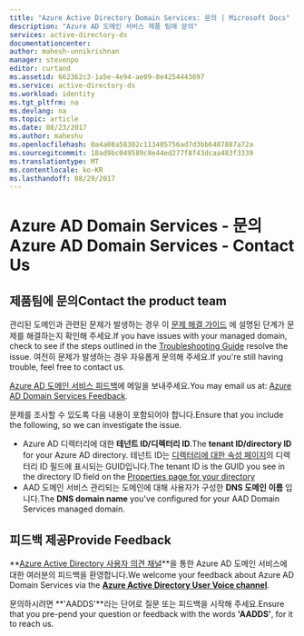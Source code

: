 ```yaml
---
title: "Azure Active Directory Domain Services: 문의 | Microsoft Docs"
description: "Azure AD 도메인 서비스 제품 팀에 문의"
services: active-directory-ds
documentationcenter: 
author: mahesh-unnikrishnan
manager: stevenpo
editor: curtand
ms.assetid: 662362c3-1a5e-4e94-ae09-8e4254443697
ms.service: active-directory-ds
ms.workload: identity
ms.tgt_pltfrm: na
ms.devlang: na
ms.topic: article
ms.date: 08/23/2017
ms.author: maheshu
ms.openlocfilehash: 0a4a08a58302c113405756ad7d3bb6487887a72a
ms.sourcegitcommit: 18ad9bc049589c8e44ed277f8f43dcaa483f3339
ms.translationtype: MT
ms.contentlocale: ko-KR
ms.lasthandoff: 08/29/2017
---
```

# <a name="azure-ad-domain-services---contact-us"></a><span data-ttu-id="7b28e-103">Azure AD Domain Services - 문의</span><span class="sxs-lookup"><span data-stu-id="7b28e-103">Azure AD Domain Services - Contact Us</span></span>
## <a name="contact-the-product-team"></a><span data-ttu-id="7b28e-104">제품팀에 문의</span><span class="sxs-lookup"><span data-stu-id="7b28e-104">Contact the product team</span></span>
<span data-ttu-id="7b28e-105">관리된 도메인과 관련된 문제가 발생하는 경우 이 [문제 해결 가이드](active-directory-ds-troubleshooting.md) 에 설명된 단계가 문제를 해결하는지 확인해 주세요.</span><span class="sxs-lookup"><span data-stu-id="7b28e-105">If you have issues with your managed domain, check to see if the steps outlined in the [Troubleshooting Guide](active-directory-ds-troubleshooting.md) resolve the issue.</span></span> <span data-ttu-id="7b28e-106">여전히 문제가 발생하는 경우 자유롭게 문의해 주세요.</span><span class="sxs-lookup"><span data-stu-id="7b28e-106">If you're still having trouble, feel free to contact us.</span></span>

<span data-ttu-id="7b28e-107">[Azure AD 도메인 서비스 피드백](mailto:aaddsfb@microsoft.com)에 메일을 보내주세요.</span><span class="sxs-lookup"><span data-stu-id="7b28e-107">You may email us at: [Azure AD Domain Services Feedback](mailto:aaddsfb@microsoft.com).</span></span>

<span data-ttu-id="7b28e-108">문제를 조사할 수 있도록 다음 내용이 포함되어야 합니다.</span><span class="sxs-lookup"><span data-stu-id="7b28e-108">Ensure that you include the following, so we can investigate the issue.</span></span>

* <span data-ttu-id="7b28e-109">Azure AD 디렉터리에 대한 **테넌트 ID/디렉터리 ID**.</span><span class="sxs-lookup"><span data-stu-id="7b28e-109">The **tenant ID/directory ID** for your Azure AD directory.</span></span> <span data-ttu-id="7b28e-110">테넌트 ID는 [디렉터리에 대한 속성 페이지](https://ms.portal.azure.com/#blade/Microsoft_AAD_IAM/ActiveDirectoryMenuBlade/Properties)의 디렉터리 ID 필드에 표시되는 GUID입니다.</span><span class="sxs-lookup"><span data-stu-id="7b28e-110">The tenant ID is the GUID you see in the directory ID field on the [Properties page for your directory](https://ms.portal.azure.com/#blade/Microsoft_AAD_IAM/ActiveDirectoryMenuBlade/Properties)</span></span>
* <span data-ttu-id="7b28e-111">AAD 도메인 서비스 관리되는 도메인에 대해 사용자가 구성한 **DNS 도메인 이름** 입니다.</span><span class="sxs-lookup"><span data-stu-id="7b28e-111">The **DNS domain name** you've configured for your AAD Domain Services managed domain.</span></span>

## <a name="provide-feedback"></a><span data-ttu-id="7b28e-112">피드백 제공</span><span class="sxs-lookup"><span data-stu-id="7b28e-112">Provide Feedback</span></span>
<span data-ttu-id="7b28e-113">**[Azure Active Directory 사용자 의견 채널](https://feedback.azure.com/forums/169401-azure-active-directory/)**을 통한 Azure AD 도메인 서비스에 대한 여러분의 피드백을 환영합니다.</span><span class="sxs-lookup"><span data-stu-id="7b28e-113">We welcome your feedback about Azure AD Domain Services via the **[Azure Active Directory User Voice channel](https://feedback.azure.com/forums/169401-azure-active-directory/)**.</span></span>

<span data-ttu-id="7b28e-114">문의하시려면 **'AADDS'**라는 단어로 질문 또는 피드백을 시작해 주세요.</span><span class="sxs-lookup"><span data-stu-id="7b28e-114">Ensure that you pre-pend your question or feedback with the words **'AADDS'**, for it to reach us.</span></span>
